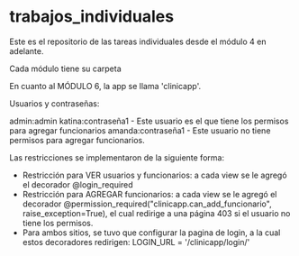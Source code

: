 # trabajos_individuales

Este es el repositorio de las tareas individuales desde el módulo 4 en adelante.

Cada módulo tiene su carpeta

En cuanto al MÓDULO 6, la app se llama 'clinicapp'.

Usuarios y contraseñas:

admin:admin 
katina:contraseña1 - Este usuario es el que tiene los permisos para agregar funcionarios
amanda:contraseña1 - Este usuario no tiene permisos para agregar funcionarios.

Las restricciones se implementaron de la siguiente forma:

- Restricción para VER usuarios y funcionarios: a cada view se le agregó el decorador @login_required
- Restricción para AGREGAR funcionarios: a cada view se le agregó el decorador @permission_required("clinicapp.can_add_funcionario", raise_exception=True),
  el cual redirige a una página 403 si el usuario no tiene los permisos.
- Para ambos sitios, se tuvo que configurar la pagina de login, a la cual estos decoradores redirigen:
  LOGIN_URL = '/clinicapp/login/'
  
  



